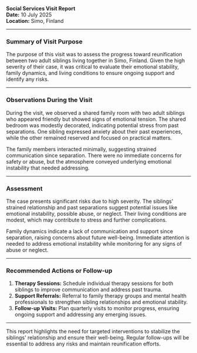 

**Social Services Visit Report**  
**Date:** 10 July 2025  
**Location:** Simo, Finland  

---

### **Summary of Visit Purpose**

The purpose of this visit was to assess the progress toward reunification between two adult siblings living together in Simo, Finland. Given the high severity of their case, it was critical to evaluate their emotional stability, family dynamics, and living conditions to ensure ongoing support and identify any risks.

---

### **Observations During the Visit**

During the visit, we observed a shared family room with two adult siblings who appeared friendly but showed signs of emotional tension. The shared bedroom was modestly decorated, indicating potential stress from past separations. One sibling expressed anxiety about their past experiences, while the other remained reserved and focused on practical matters.

The family members interacted minimally, suggesting strained communication since separation. There were no immediate concerns for safety or abuse, but the atmosphere conveyed underlying emotional instability that needed addressing.

---

### **Assessment**

The case presents significant risks due to high severity. The siblings' strained relationship and past separations suggest potential issues like emotional instability, possible abuse, or neglect. Their living conditions are modest, which may contribute to stress and further complications.

Family dynamics indicate a lack of communication and support since separation, raising concerns about future well-being. Immediate attention is needed to address emotional instability while monitoring for any signs of abuse or neglect.

---

### **Recommended Actions or Follow-up**

1. **Therapy Sessions:** Schedule individual therapy sessions for both siblings to improve communication and address past trauma.
2. **Support Referrals:** Referral to family therapy groups and mental health professionals to strengthen sibling relationships and emotional stability.
3. **Follow-up Visits:** Plan quarterly visits to monitor progress, ensuring ongoing support and addressing any emerging issues.

---

This report highlights the need for targeted interventions to stabilize the siblings' relationship and ensure their well-being. Regular follow-ups will be essential to address any risks and maintain reunification efforts.